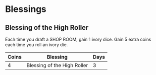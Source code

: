 # Blessings
## Blessing of the High Roller
Each time you draft a SHOP ROOM, gain 1 ivory dice. Gain 5 extra coins each time you roll an ivory die.


| Coins | Blessing                    | Days |
| ----- | --------------------------- | ---- |
| 4     | Blessing of the High Roller | 3    |
